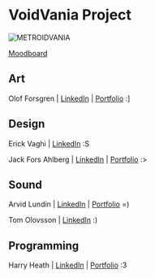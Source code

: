 # VoidVania Project

![METROIDVANIA](https://user-images.githubusercontent.com/90158105/189464956-f8ee4d64-cebe-4bd4-98ad-9b805fe2ffa2.jpg)

[Moodboard](https://app.milanote.com/1MP8gw16kRGSaH?p=4u1mg2mOuRK)

## Art

Olof Forsgren | [LinkedIn](https://www.linkedin.com/in/forsgren-olof-745a394/) | [Portfolio](https://www.artstation.com/olofforsgren7) :]

## Design

Erick Vaghi | [LinkedIn](https://www.linkedin.com/in/erick-vaghi/) :S

Jack Fors Ahlberg | [LinkedIn](https://www.linkedin.com/in/jack-fors-ahlberg-9a8657221/) | [Portfolio](https://www.jackahlberg.com/) :>


## Sound

Arvid Lundin | [LinkedIn](https://www.linkedin.com/in/arvid-lundin-a5b18622b/) | [Portfolio](https://lundinarvid.wixsite.com/arvidlundingameaudio) =)

Tom Olovsson | [LinkedIn](https://www.linkedin.com/in/tom-olovsson-62a5b799/) :)


## Programming

Harry Heath | [LinkedIn](https://www.linkedin.com/in/hmtheath/) | [Portfolio](https://harryheath1.wixsite.com/hhgames/) :3
